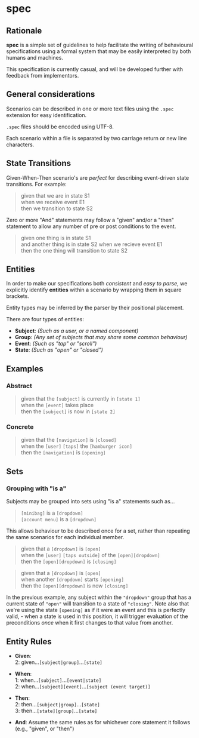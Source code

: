 # spec

## Rationale

**spec** is a simple set of guidelines to help facilitate the writing of behavioural specifications using a formal system that may be easily interpreted by both humans and machines.

This specification is currently casual, and will be developed further with feedback from implementors.

## General considerations

Scenarios can be described in one or more text files using the `.spec` extension for easy identification.

`.spec` files should be encoded using UTF-8.

Each scenario within a file is separated by two carriage return or new line characters.

## State Transitions

Given-When-Then scenario's are _perfect_ for describing event-driven state transitions. For example:

> given that we are in state S1<br/>
> when we receive event E1<br/>
> then we transition to state S2

Zero or more "And" statements may follow a "given" and/or a "then" statement to allow any number of pre or post conditions to the event.

> given one thing is in state S1<br/>
> and another thing is in state S2
> when we recieve event E1<br/>
> then the one thing will transition to state S2

## Entities

In order to make our specifications both _consistent_ and _easy to parse_, we explicitly identify **entities** within a scenario by wrapping them in square brackets.

Entity types may be inferred by the parser by their positional placement.

There are four types of entities:

- **Subject**: _(Such as a user, or a named component)_
- **Group**: _(Any set of subjects that may share some common behaviour)_
- **Event**: _(Such as "tap" or "scroll")_
- **State**: _(Such as "open" or "closed")_

## Examples

### Abstract

> given that the `[subject]` is currently in `[state 1]`<br/>
> when the `[event]` takes place<br/>
> then the `[subject]` is now in `[state 2]`

### Concrete

> given that the `[navigation]` is `[closed]`<br/>
> when the `[user]` `[taps]` the `[hamburger icon]`<br/>
> then the `[navigation]` is `[opening]`

## Sets

### Grouping with "is a"

Subjects may be grouped into sets using "is a" statements such as...

> `[minibag]` is a `[dropdown]`<br/>`[account menu]` is a `[dropdown]`

This allows behaviour to be described once for a set, rather than repeating the same scenarios for each individual member.

> given that a `[dropdown]` is `[open]`<br/>
> when the `[user]` `[taps outside]` of the `[open][dropdown]`<br/>
> then the `[open][dropdown]` is `[closing]`

> given that a `[dropdown]` is `[open]`<br/>
> when another `[dropdown]` starts `[opening]`<br/>
> then the `[open][dropdown]` is now `[closing]`

In the previous example, any subject within the `"dropdown"` group that has a current state of `"open"` will transition to a state of `"closing"`. Note also that we're using the state `[opening]` as if it were an event and this is perfectly valid, - when a state is used in this position, it will trigger evaluation of the preconditions _once_ when it first changes to that value from another.

## Entity Rules

- **Given**:<br/>
  2: given...`[subject|group]`...`[state]`<br/>
- **When**:<br/>
  1: when...`[subject]`...`[event|state]`<br/>
  2: when...`[subject][event]`...`[subject (event target)]`<br/>
- **Then**:<br/>
  2: then...`[subject|group]`...`[state]`<br/>
  3: then...`[state][group]`...`[state]`

- **And**: Assume the same rules as for whichever core statement it follows (e.g., "given", or "then")
